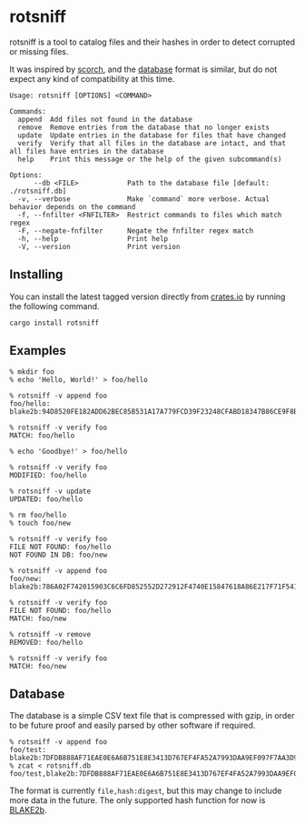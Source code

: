 # rotsniff

rotsniff is a tool to catalog files and their hashes in order to detect corrupted or missing files.

It was inspired by [scorch](https://github.com/trapexit/scorch), and the [database](#database) format is similar, but do
not expect any kind of compatibility at this time.

```
Usage: rotsniff [OPTIONS] <COMMAND>

Commands:
  append  Add files not found in the database
  remove  Remove entries from the database that no longer exists
  update  Update entries in the database for files that have changed
  verify  Verify that all files in the database are intact, and that all files have entries in the database
  help    Print this message or the help of the given subcommand(s)

Options:
      --db <FILE>            Path to the database file [default: ./rotsniff.db]
  -v, --verbose              Make `command` more verbose. Actual behavior depends on the command
  -f, --fnfilter <FNFILTER>  Restrict commands to files which match regex
  -F, --negate-fnfilter      Negate the fnfilter regex match
  -h, --help                 Print help
  -V, --version              Print version
```

## Installing

You can install the latest tagged version directly from [crates.io](https://crates.io/crates/rotsniff) by running the
following command.

```
cargo install rotsniff
```

## Examples

```
% mkdir foo
% echo 'Hello, World!' > foo/hello

% rotsniff -v append foo
foo/hello: blake2b:94D8520FE182ADD62BEC85B531A17A779FCD39F23248CFABD18347B86CE9F8B73A0C151DD7CE171843DD8A14E5329DDE6B73149D26D6638E94EF4C634F3F1A7B

% rotsniff -v verify foo
MATCH: foo/hello

% echo 'Goodbye!' > foo/hello

% rotsniff -v verify foo
MODIFIED: foo/hello

% rotsniff -v update
UPDATED: foo/hello

% rm foo/hello
% touch foo/new

% rotsniff -v verify foo
FILE NOT FOUND: foo/hello
NOT FOUND IN DB: foo/new

% rotsniff -v append foo
foo/new: blake2b:786A02F742015903C6C6FD852552D272912F4740E15847618A86E217F71F5419D25E1031AFEE585313896444934EB04B903A685B1448B755D56F701AFE9BE2CE

% rotsniff -v verify foo
FILE NOT FOUND: foo/hello
MATCH: foo/new

% rotsniff -v remove
REMOVED: foo/hello

% rotsniff -v verify foo
MATCH: foo/new
```

## Database

The database is a simple CSV text file that is compressed with gzip, in order to be future proof and easily parsed by
other software if required.

```
% rotsniff -v append foo
foo/test: blake2b:7DFDB888AF71EAE0E6A6B751E8E3413D767EF4FA52A7993DAA9EF097F7AA3D949199C113CAA37C94F80CF3B22F7D9D6E4F5DEF4FF927830CFFE4857C34BE3D89
% zcat < rotsniff.db
foo/test,blake2b:7DFDB888AF71EAE0E6A6B751E8E3413D767EF4FA52A7993DAA9EF097F7AA3D949199C113CAA37C94F80CF3B22F7D9D6E4F5DEF4FF927830CFFE4857C34BE3D89
```

The format is currently `file,hash:digest`, but this may change to include more data in the future. The only supported
hash function for now is [BLAKE2b](https://en.wikipedia.org/wiki/BLAKE_(hash_function)#BLAKE2).